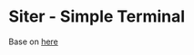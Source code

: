 # Siter - Simple Terminal

Base on [here](https://ishuah.com/2021/03/10/build-a-terminal-emulator-in-100-lines-of-go/)